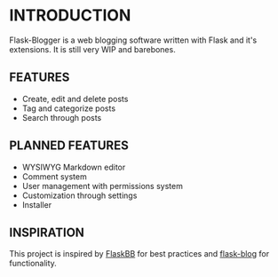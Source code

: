 # INTRODUCTION

Flask-Blogger is a web blogging software written with Flask and it's extensions. 
It is still very WIP and barebones.

## FEATURES

* Create, edit and delete posts
* Tag and categorize posts
* Search through posts

## PLANNED FEATURES

* WYSIWYG Markdown editor
* Comment system
* User management with permissions system
* Customization through settings
* Installer

## INSPIRATION

This project is inspired by [FlaskBB](https://github.com/sh4nks/flaskbb) for best practices 
and [flask-blog](https://github.com/dmaslov/flask-blog) for functionality.
